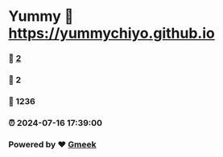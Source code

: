 # Yummy :link: https://yummychiyo.github.io 
### :page_facing_up: [2](https://yummychiyo.github.io/tag.html) 
### :speech_balloon: 2 
### :hibiscus: 1236 
### :alarm_clock: 2024-07-16 17:39:00 
### Powered by :heart: [Gmeek](https://github.com/Meekdai/Gmeek)
